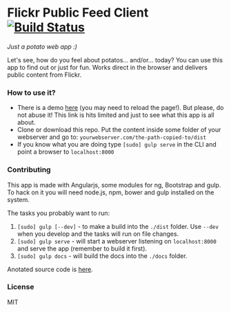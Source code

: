 Flickr Public Feed Client [![Build Status](https://travis-ci.org/ColorfullyMe/flickr-potato.svg)](https://travis-ci.org/ColorfullyMe/flickr-potato)
====
*Just a potato web app :)*

Let's see, how do you feel about potatos... and/or... today? You can use this app to find out or just for fun. Works direct in the browser and delivers public content from Flickr.

### How to use it?
- There is a demo [here](https://rawgit.com/ColorfullyMe/flickr-potato/master/dist/index.html) (you may need to reload the page!). But please, do not abuse it! This link is hits limited and just to see what this app is all about.
- Clone or download this repo. Put the content inside some folder of your webserver and go to: `yourwebserver.com/the-path-copied-to/dist`
- If you know what you are doing type `[sudo] gulp serve` in the CLI and point a browser to `localhost:8000`

### Contributing
This app is made with Angularjs, some modules for ng, Bootstrap and gulp. To hack on it you will need node.js, npm, bower and gulp installed on the system.

The tasks you probably want to run:

1. `[sudo] gulp [--dev]` - to make a build into the `./dist` folder. Use `--dev` when you develop and the tasks will run on file changes.
2. `[sudo] gulp serve` - will start a webserver listening on `localhost:8000` and serve the app (remember to build it first).
3. `[sudo] gulp docs` - will build the docs into the `./docs` folder.

Anotated source code is [here](https://rawgit.com/ColorfullyMe/flickr-potato/master/dist/docs/code/app.html).

### License
MIT
